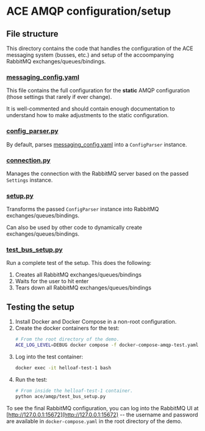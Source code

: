 # ACE AMQP configuration/setup

## File structure

This directory contains the code that handles the configuration of the ACE messaging system (busses, etc.) and setup of the accoompanying RabbitMQ exchanges/queues/bindings.

### [messaging_config.yaml](messaging_config.yaml)

This file contains the full configuration for the **static** AMQP configuration (those settings that rarely if ever change).

It is well-commented and should contain enough documentation to understand how to make adjustments to the static configuration.

### [config_parser.py](config_parser.py)

By default, parses [messaging_config.yaml](messaging_config.yaml) into a `ConfigParser` instance.

### [connection.py](connection.py)

Manages the connection with the RabbitMQ server based on the passed `Settings` instance.

### [setup.py](setup.py)

Transforms the passed `ConfigParser` instance into RabbitMQ exchanges/queues/bindings.

Can also be used by other code to dynamically create exchanges/queues/bindings.

### [test_bus_setup.py](test_bus_setup.py)

Run a complete test of the setup. This does the following:

1. Creates all RabbitMQ exchanges/queues/bindings
2. Waits for the user to hit enter
3. Tears down all RabbitMQ exchanges/queues/bindings

## Testing the setup

1. Install Docker and Docker Compose in a non-root configuration.
2. Create the docker containers for the test:
   ```sh
   # From the root directory of the demo.
   ACE_LOG_LEVEL=DEBUG docker compose -f docker-compose-amqp-test.yaml up
    ```
3. Log into the test container:
   ```sh
   docker exec -it helloaf-test-1 bash
   ```
4. Run the test:
   ```sh
   # From inside the helloaf-test-1 container.
   python ace/amqp/test_bus_setup.py
   ```

To see the final RabbitMQ configuration, you can log into the RabbitMQ UI at [http://127.0.0.1:15672](http://127.0.0.1:15672) -- the username and password are available in `docker-compose.yaml` in the root directory of the demo.

